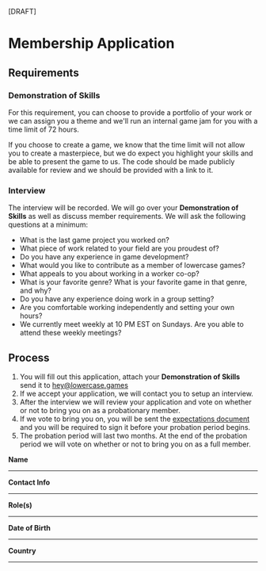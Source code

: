[DRAFT]

# Membership Application

## Requirements

### Demonstration of Skills

For this requirement, you can choose to provide a portfolio of your work or we can assign you a theme and we'll run an internal game jam for you with a time limit of 72 hours.

If you choose to create a game, we know that the time limit will not allow you to create a masterpiece, but we do expect you highlight your skills and be able to present the game to us. The code should be made publicly available for review and we should be provided with a link to it.

### Interview

The interview will be recorded. We will go over your **Demonstration of Skills** as well as discuss member requirements. We will ask the following questions at a minimum:

* What is the last game project you worked on?
* What piece of work related to your field are you proudest of?
* Do you have any experience in game development?
* What would you like to contribute as a member of lowercase games?
* What appeals to you about working in a worker co-op?
* What is your favorite genre? What is your favorite game in that genre, and why?
* Do you have any experience doing work in a group setting?
* Are you comfortable working independently and setting your own hours?
* We currently meet weekly at 10 PM EST on Sundays. Are you able to attend these weekly meetings?

## Process

1. You will fill out this application, attach your **Demonstration of Skills** send it to hey@lowercase.games
2. If we accept your application, we will contact you to setup an interview.
3. After the interview we will review your application and vote on whether or not to bring you on as a probationary member.
4. If we vote to bring you on, you will be sent the <a href="https://github.com/game-workers-cooperative/documentation/blob/main/extpectations.md">expectations document</a> and you will be required to sign it before your probation period begins.
5. The probation period will last two months. At the end of the probation period we will vote on whether or not to bring you on as a full member.


**Name**
_________________________________

**Contact Info**
_________________________________

**Role(s)**
_________________________________

**Date of Birth**
_________________________________

**Country**
_________________________________
